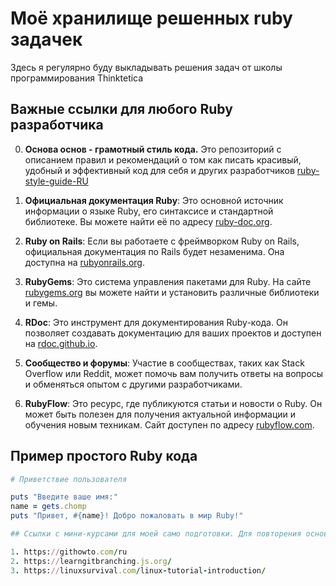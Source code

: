 # Моё хранилище решенных ruby задачек

Здесь я регулярно буду выкладывать решения задач от школы программирования Thinktetica

## Важные ссылки для любого Ruby разработчика

0. **Основа основ - грамотный стиль кода.** Это репозиторий с описанием правил и рекомендаций о том как писать красивый, удобный и эффективный код для себя и других разработчиков [ruby-style-guide-RU](https://github.com/arbox/ruby-style-guide/blob/master/README-ruRU.md)

1. **Официальная документация Ruby**: Это основной источник информации о языке Ruby, его синтаксисе и стандартной библиотеке. Вы можете найти её по адресу [ruby-doc.org](https://www.ruby-doc.org).

2. **Ruby on Rails**: Если вы работаете с фреймворком Ruby on Rails, официальная документация по Rails будет незаменима. Она доступна на [rubyonrails.org](https://rubyonrails.org).

3. **RubyGems**: Это система управления пакетами для Ruby. На сайте [rubygems.org](https://rubygems.org) вы можете найти и установить различные библиотеки и гемы.

4. **RDoc**: Это инструмент для документирования Ruby-кода. Он позволяет создавать документацию для ваших проектов и доступен на [rdoc.github.io](https://rdoc.github.io).

5. **Сообщество и форумы**: Участие в сообществах, таких как Stack Overflow или Reddit, может помочь вам получить ответы на вопросы и обменяться опытом с другими разработчиками.

6. **RubyFlow**: Это ресурс, где публикуются статьи и новости о Ruby. Он может быть полезен для получения актуальной информации и обучения новым техникам. Сайт доступен по адресу [rubyflow.com](http://rubyflow.com).

## Пример простого Ruby кода

```ruby
# Приветствие пользователя

puts "Введите ваше имя:"
name = gets.chomp
puts "Привет, #{name}! Добро пожаловать в мир Ruby!"

## Ссылки с мини-курсами для моей само подготовки. Для повторения основ.

1. https://githowto.com/ru
2. https://learngitbranching.js.org/
3. https://linuxsurvival.com/linux-tutorial-introduction/
